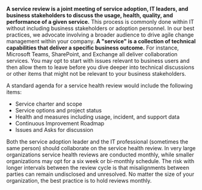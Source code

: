 **A service review is a joint meeting of service adoption, IT leaders, and business stakeholders to discuss the usage, health, quality, and performance of a given service.** This process is commonly done within IT without including business stakeholders or adoption personnel. In our best practices, we advocate involving a broader audience to drive agile change management within your company. **A "service" is a collection of technical capabilities that deliver a specific business outcome.** For instance, Microsoft Teams, SharePoint, and Exchange all deliver collaboration services. You may opt to start with issues relevant to business users and then allow them to leave before you dive deeper into technical discussions or other items that might not be relevant to your business stakeholders. 

A standard agenda for a service health review would include the following items:

- Service charter and scope
- Service options and project status
- Health and measures including usage, incident, and support data
- Continuous Improvement Roadmap
- Issues and Asks for discussion

Both the service adoption leader and the IT professional (sometimes the same person) should collaborate on the service health review. In very large organizations service health reviews are conducted monthly, while smaller organizations may opt for a six week or bi-monthly schedule. The risk with longer intervals between the review cycle is that misalignments between parties can remain undisclosed and unresolved. No matter the size of your organization, the best practice is to hold reviews monthly. 
